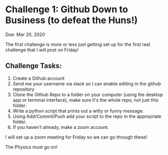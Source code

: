 # Challenge 1: Github Down to Business (to defeat the Huns!)

Due: Mar 20, 2020

The first challenge is more or less just getting set up for the first real challenge that I will post on Friday!

## Challenge Tasks:

1. Create a Github account
2. Send me your username via slack so I can enable editing in the github repository
3. Clone the Github Repo to a folder on your computer (using the desktop app or terminal interface), make sure it's the whole repo, not just this folder.
4. Write a python script that prints out a witty or funny message.
5. Using Add/Commit/Push add your script to the repo in the appropriate folder.
6. If you haven't already, make a zoom account.

I will set up a zoom meeting for Friday so we can go through these!

The Physics must go on!
